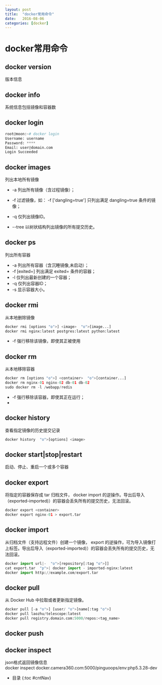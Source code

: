 ```yaml
---
layout: post
title:  "docker常用命令"
date:   2016-08-06
categories: [docker]
---
```


# docker常用命令

## docker version     

版本信息

## docker info    
系统信息包括镜像和容器数

## docker login      

```python
root@moon:~# docker login     
Username: username    
Password: ****     
Email: user@domain.com      
Login Succeeded
```
  
## docker images     
列出本地所有镜像
- -a 列出所有镜像（含过程镜像）；

- -f 过滤镜像，如： -f ['dangling=true'] 只列出满足
dangling=true 条件的镜像；
- -q 仅列出镜像ID。
- --tree 以树状结构列出镜像的所有提交历史。

## docker ps     
列出所有容器
- -a 列出所有容器（含沉睡镜像,未启动）；
- -f [exited=<int>] 列出满足
exited=<int> 条件的容器；
- -l 仅列出最新创建的一个容器；
- -q 仅列出容器ID；
- -s 显示容器大小。

## docker rmi
从本地删除镜像      

```python
docker rmi [options "o">] <image>  "o">[image...]       
docker rmi nginx:latest postgres:latest python:latest
```     
- -f 强行移除该镜像，即使其正被使用

## docker rm
从本地移除容器     

```python
docker rm [options "o">] <container>  "o">[container...]        
docker rm nginx-01 nginx-02 db-01 db-02        
sudo docker rm -l /webapp/redis 
```        
- -f 强行移除该容器，即使其正在运行；
- 
## docker history
查看指定镜像的历史提交记录      

```python
docker history  "o">[options] <image>  
```   

## docker start|stop|restart
启动、停止、重启一个或多个容器    

## docker export
将指定的容器保存成 tar 归档文件， docker import 的逆操作。导出后导入（exported-imported)）的容器会丢失所有的提交历史，无法回滚。      

```python
docker export <container>       
docker export nginx-01 > export.tar 
``` 
    
## docker import
从归档文件（支持远程文件）创建一个镜像， export 的逆操作，可为导入镜像打上标签。导出后导入（exported-imported)）的容器会丢失所有的提交历史，无法回滚。         

```python
docker import url|-  "o">[repository[:tag "o">]]          
cat export.tar  "p">| docker import - imported-nginx:latest      
docker import http://example.com/export.tar
```

## docker pull
从 Docker Hub 中拉取或者更新指定镜像。      

```python
docker pull [-a "o">] [user/ "o">]name[:tag "o">]           
docker pull laozhu/telescope:latest     
docker pull registry.domain.com:5000/repos:<tag_name>  
```    

## docker push

## docker inspect
json格式返回镜像信息     
docker inspect docker.camera360.com:5000/pinguoops/env:php5.3.28-dev








* 目录
{:toc #cntNav}















